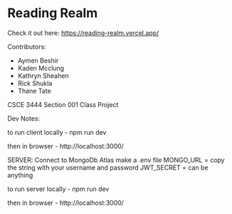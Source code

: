 # Reading Realm 

Check it out here: https://reading-realm.vercel.app/

Contributors:

- Aymen Beshir
- Kaden Mcclung
- Kathryn Sheahen
- Rick Shukla
- Thane Tate

CSCE 3444 Section 001 Class Project

Dev Notes:

to run client locally - npm run dev

then in browser - http://localhost:3000/

SERVER:
Connect to MongoDb Atlas
make a .env file
MONGO_URL = copy the string with your username and password
JWT_SECRET = can be anything

to run server locally - npm run dev

then in browser - http://localhost:3000/

